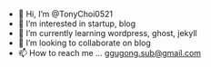 - 👋 Hi, I’m @TonyChoi0521
- 👀 I’m interested in startup, blog
- 🌱 I’m currently learning wordpress, ghost, jekyll
- 💞️ I’m looking to collaborate on blog
- 📫 How to reach me ... ggugong.sub@gmail.com

<!---
TonyChoi0521/TonyChoi0521 is a ✨ special ✨ repository because its `README.md` (this file) appears on your GitHub profile.
You can click the Preview link to take a look at your changes.
--->
